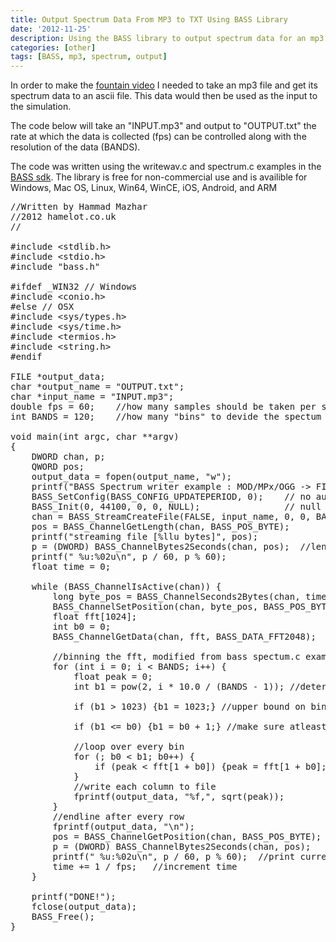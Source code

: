 ```yaml
---
title: Output Spectrum Data From MP3 to TXT Using BASS Library
date: '2012-11-25'
description: Using the BASS library to output spectrum data for an mp3 to an ascii file
categories: [other]
tags: [BASS, mp3, spectrum, output]
---
```


In order to make the [fountain video](http://vimeo.com/53651625) I needed to take an mp3 file and get its spectrum data to an ascii file. This data would then be used as the input to the simulation.

The code below will take an "INPUT.mp3" and output to "OUTPUT.txt" the rate at which the data is collected (fps) can be controlled along with the resolution of the data (BANDS). 

The code was written using the writewav.c and spectrum.c examples in the [BASS sdk](http://www.un4seen.com/bass.html). 
The library is free for non-commercial use and is availible for Windows, Mac OS, Linux, Win64, WinCE, iOS, Android, and ARM


<pre>
//Written by Hammad Mazhar
//2012 hamelot.co.uk
//

&#35;include &lt;stdlib.h>
&#35;include &lt;stdio.h>
&#35;include "bass.h"

&#35;ifdef _WIN32 // Windows
&#35;include &lt;conio.h>
&#35;else // OSX
&#35;include &lt;sys/types.h>
&#35;include &lt;sys/time.h>
&#35;include &lt;termios.h>
&#35;include &lt;string.h>
&#35;endif

FILE *output_data;
char *output_name = "OUTPUT.txt";
char *input_name = "INPUT.mp3";
double fps = 60;    //how many samples should be taken per second
int BANDS = 120;    //how many "bins" to devide the spectum in (also the number of columns on each row of output)

void main(int argc, char **argv)
{
    DWORD chan, p;
	QWORD pos;
	output_data = fopen(output_name, "w");
	printf("BASS Spectrum writer example : MOD/MPx/OGG -> FILE.TXT\n-------------------------------------------------\n");
	BASS_SetConfig(BASS_CONFIG_UPDATEPERIOD, 0);    // no audio output, therefore no update period needed
	BASS_Init(0, 44100, 0, 0, NULL);                // null device, 44100hz, stereo, 16 bits
	chan = BASS_StreamCreateFile(FALSE, input_name, 0, 0, BASS_STREAM_DECODE);  //streaming the file
	pos = BASS_ChannelGetLength(chan, BASS_POS_BYTE);
	printf("streaming file [%llu bytes]", pos);
	p = (DWORD) BASS_ChannelBytes2Seconds(chan, pos);  //length of file in seconds
	printf(" %u:%02u\n", p / 60, p % 60);
	float time = 0;

	while (BASS_ChannelIsActive(chan)) {
		long byte_pos = BASS_ChannelSeconds2Bytes(chan, time);
		BASS_ChannelSetPosition(chan, byte_pos, BASS_POS_BYTE);
		float fft[1024];
		int b0 = 0;
		BASS_ChannelGetData(chan, fft, BASS_DATA_FFT2048);  //get the fft data, in this case there are 2048 samples

		//binning the fft, modified from bass spectum.c example in sdk.
		for (int i = 0; i < BANDS; i++) {
			float peak = 0;
			int b1 = pow(2, i * 10.0 / (BANDS - 1)); //determine size of the bin

			if (b1 > 1023) {b1 = 1023;} //upper bound on bin size

			if (b1 <= b0) {b1 = b0 + 1;} //make sure atleast one bin is used

			//loop over every bin
			for (; b0 < b1; b0++) {
				if (peak < fft[1 + b0]) {peak = fft[1 + b0];}
			}
			//write each column to file
			fprintf(output_data, "%f,", sqrt(peak));
		}
		//endline after every row
		fprintf(output_data, "\n");
		pos = BASS_ChannelGetPosition(chan, BASS_POS_BYTE);
		p = (DWORD) BASS_ChannelBytes2Seconds(chan, pos);
		printf(" %u:%02u\n", p / 60, p % 60);  //print current time
		time += 1 / fps;   //increment time
	}

	printf("DONE!");
	fclose(output_data);
	BASS_Free();
}
</pre>

